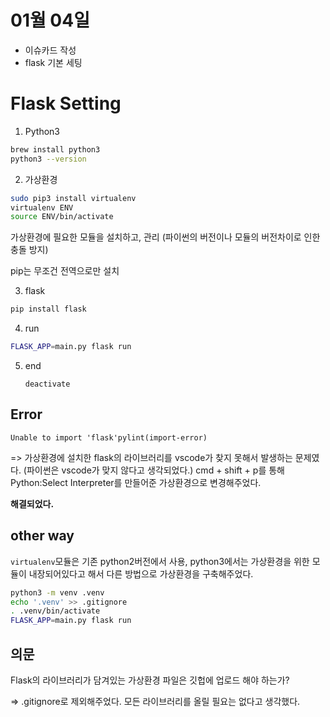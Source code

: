# 01월 04일

* 이슈카드 작성 
* flask 기본 세팅

# Flask Setting
1. Python3 
```bash
brew install python3
python3 --version
```
2. 가상환경
```bash
sudo pip3 install virtualenv
virtualenv ENV
source ENV/bin/activate
```
가상환경에 필요한 모듈을 설치하고, 관리 (파이썬의 버전이나 모듈의 버전차이로 인한 충돌 방지)

pip는 무조건 전역으로만 설치

3. flask
```bash
pip install flask
```
4. run 
```bash
FLASK_APP=main.py flask run
```

5. end

   `deactivate` 



## Error

`Unable to import 'flask'pylint(import-error)`

=> 가상환경에 설치한 flask의 라이브러리를 vscode가 찾지 못해서 발생하는 문제였다. (파이썬은 vscode가 맞지 않다고 생각되었다.) cmd + shift + p를 통해 Python:Select Interpreter를 만들어준 가상환경으로 변경해주었다. 

**해결되었다.**



## other way

`virtualenv`모듈은 기존 python2버전에서 사용, python3에서는 가상환경을 위한 모듈이 내장되어있다고 해서 다른 방법으로 가상환경을 구축해주었다.

```bash
python3 -m venv .venv
echo '.venv' >> .gitignore
. .venv/bin/activate
FLASK_APP=main.py flask run
```

## 의문

Flask의 라이브러리가 담겨있는 가상환경 파일은 깃헙에 업로드 해야 하는가?

=> .gitignore로 제외해주었다. 모든 라이브러리를 올릴 필요는 없다고 생각했다. 



